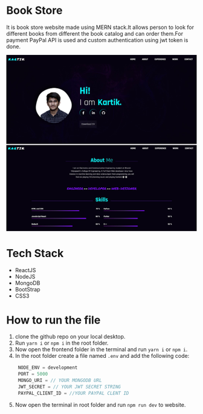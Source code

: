 # Book Store
It is book store website made using MERN stack.It allows person to look for different books from different the book catalog and can order them.For payment PayPal API is used and custom authentication using jwt token is done.

![alt text](https://github.com/kartikpuri99/portfolio_site/blob/master/src/assests/demo1.JPG "Image 1")
![alt text](https://github.com/kartikpuri99/portfolio_site/blob/master/src/assests/demo2.JPG "Image 2")


# Tech Stack

* ReactJS
* NodeJS
* MongoDB
* BootStrap
* CSS3


# How to run the file
1. clone the github repo on your local desktop.
2. Run `yarn i` or `npm i` in the root folder.
3. Now open the frontend folder in the terminal and run `yarn i` or `npm i`.
4. In the root folder create a file named `.env` and add the following code:
   ```javascript
    NODE_ENV = development
    PORT = 5000
    MONGO_URI = // YOUR MONGODB URL
    JWT_SECRET = // YOUR JWT SECRET STRING
    PAYPAL_CLIENT_ID = //YOUR PAYPAL CLENT ID
   ```
5. Now open the terminal in root folder and run `npm run dev` to website.
